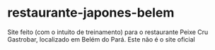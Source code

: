 # restaurante-japones-belem
 Site feito (com o intuito de treinamento) para o restaurante Peixe Cru Gastrobar, localizado em Belém do Pará. Este não é o site oficial
